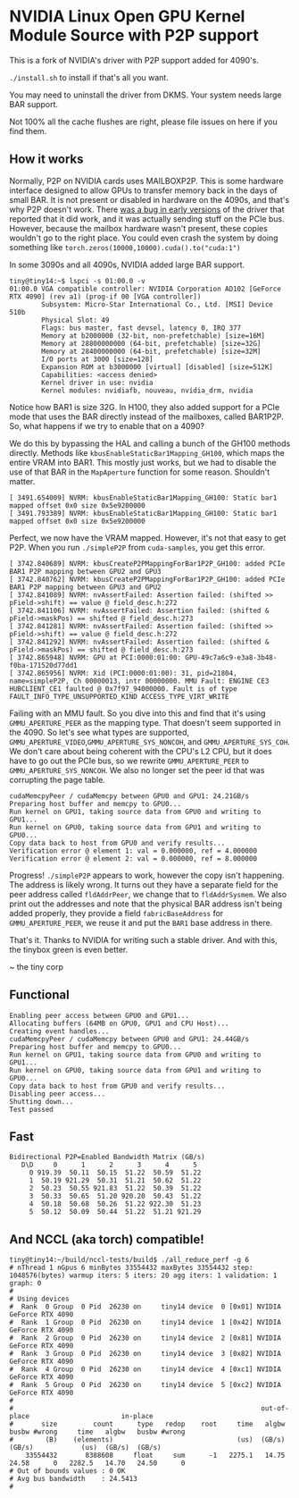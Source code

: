 # NVIDIA Linux Open GPU Kernel Module Source with P2P support

This is a fork of NVIDIA's driver with P2P support added for 4090's.

`./install.sh` to install if that's all you want.

You may need to uninstall the driver from DKMS. Your system needs large BAR support.

Not 100% all the cache flushes are right, please file issues on here if you find them.

## How it works

Normally, P2P on NVIDIA cards uses MAILBOXP2P. This is some hardware interface designed to allow GPUs to transfer memory back in the days of small BAR. It is not present or disabled in hardware on the 4090s, and that's why P2P doesn't work. There [was a bug in early versions](https://forums.developer.nvidia.com/t/standard-nvidia-cuda-tests-fail-with-dual-rtx-4090-linux-box/233202) of the driver that reported that it did work, and it was actually sending stuff on the PCIe bus. However, because the mailbox hardware wasn't present, these copies wouldn't go to the right place. You could even crash the system by doing something like `torch.zeros(10000,10000).cuda().to("cuda:1")`

In some 3090s and all 4090s, NVIDIA added large BAR support.

```
tiny@tiny14:~$ lspci -s 01:00.0 -v
01:00.0 VGA compatible controller: NVIDIA Corporation AD102 [GeForce RTX 4090] (rev a1) (prog-if 00 [VGA controller])
        Subsystem: Micro-Star International Co., Ltd. [MSI] Device 510b
        Physical Slot: 49
        Flags: bus master, fast devsel, latency 0, IRQ 377
        Memory at b2000000 (32-bit, non-prefetchable) [size=16M]
        Memory at 28800000000 (64-bit, prefetchable) [size=32G]
        Memory at 28400000000 (64-bit, prefetchable) [size=32M]
        I/O ports at 3000 [size=128]
        Expansion ROM at b3000000 [virtual] [disabled] [size=512K]
        Capabilities: <access denied>
        Kernel driver in use: nvidia
        Kernel modules: nvidiafb, nouveau, nvidia_drm, nvidia
```

Notice how BAR1 is size 32G. In H100, they also added support for a PCIe mode that uses the BAR directly instead of the mailboxes, called BAR1P2P. So, what happens if we try to enable that on a 4090?

We do this by bypassing the HAL and calling a bunch of the GH100 methods directly. Methods like `kbusEnableStaticBar1Mapping_GH100`, which maps the entire VRAM into BAR1. This mostly just works, but we had to disable the use of that BAR in the `MapAperture` function for some reason. Shouldn't matter.

```
[ 3491.654009] NVRM: kbusEnableStaticBar1Mapping_GH100: Static bar1 mapped offset 0x0 size 0x5e9200000
[ 3491.793389] NVRM: kbusEnableStaticBar1Mapping_GH100: Static bar1 mapped offset 0x0 size 0x5e9200000
```

Perfect, we now have the VRAM mapped. However, it's not that easy to get P2P. When you run `./simpleP2P` from `cuda-samples`, you get this error.

```
[ 3742.840689] NVRM: kbusCreateP2PMappingForBar1P2P_GH100: added PCIe BAR1 P2P mapping between GPU2 and GPU3
[ 3742.840762] NVRM: kbusCreateP2PMappingForBar1P2P_GH100: added PCIe BAR1 P2P mapping between GPU3 and GPU2
[ 3742.841089] NVRM: nvAssertFailed: Assertion failed: (shifted >> pField->shift) == value @ field_desc.h:272
[ 3742.841106] NVRM: nvAssertFailed: Assertion failed: (shifted & pField->maskPos) == shifted @ field_desc.h:273
[ 3742.841281] NVRM: nvAssertFailed: Assertion failed: (shifted >> pField->shift) == value @ field_desc.h:272
[ 3742.841292] NVRM: nvAssertFailed: Assertion failed: (shifted & pField->maskPos) == shifted @ field_desc.h:273
[ 3742.865948] NVRM: GPU at PCI:0000:01:00: GPU-49c7a6c9-e3a8-3b48-f0ba-171520d77dd1
[ 3742.865956] NVRM: Xid (PCI:0000:01:00): 31, pid=21804, name=simpleP2P, Ch 00000013, intr 00000000. MMU Fault: ENGINE CE3 HUBCLIENT_CE1 faulted @ 0x7f97_94000000. Fault is of type FAULT_INFO_TYPE_UNSUPPORTED_KIND ACCESS_TYPE_VIRT_WRITE
```

Failing with an MMU fault. So you dive into this and find that it's using `GMMU_APERTURE_PEER` as the mapping type. That doesn't seem supported in the 4090. So let's see what types are supported, `GMMU_APERTURE_VIDEO`,`GMMU_APERTURE_SYS_NONCOH`, and `GMMU_APERTURE_SYS_COH`. We don't care about being coherent with the CPU's L2 CPU, but it does have to go out the PCIe bus, so we rewrite `GMMU_APERTURE_PEER` to `GMMU_APERTURE_SYS_NONCOH`. We also no longer set the peer id that was corrupting the page table.

```
cudaMemcpyPeer / cudaMemcpy between GPU0 and GPU1: 24.21GB/s
Preparing host buffer and memcpy to GPU0...
Run kernel on GPU1, taking source data from GPU0 and writing to GPU1...
Run kernel on GPU0, taking source data from GPU1 and writing to GPU0...
Copy data back to host from GPU0 and verify results...
Verification error @ element 1: val = 0.000000, ref = 4.000000
Verification error @ element 2: val = 0.000000, ref = 8.000000
```

Progress! `./simpleP2P` appears to work, however the copy isn't happening. The address is likely wrong. It turns out they have a separate field for the peer address called `fldAddrPeer`, we change that to `fldAddrSysmem`. We also print out the addresses and note that the physical BAR address isn't being added properly, they provide a field `fabricBaseAddress` for `GMMU_APERTURE_PEER`, we reuse it and put the `BAR1` base address in there.

That's it. Thanks to NVIDIA for writing such a stable driver. And with this, the tinybox green is even better.

~ the tiny corp

## Functional

```
Enabling peer access between GPU0 and GPU1...
Allocating buffers (64MB on GPU0, GPU1 and CPU Host)...
Creating event handles...
cudaMemcpyPeer / cudaMemcpy between GPU0 and GPU1: 24.44GB/s
Preparing host buffer and memcpy to GPU0...
Run kernel on GPU1, taking source data from GPU0 and writing to GPU1...
Run kernel on GPU0, taking source data from GPU1 and writing to GPU0...
Copy data back to host from GPU0 and verify results...
Disabling peer access...
Shutting down...
Test passed
```

## Fast

```
Bidirectional P2P=Enabled Bandwidth Matrix (GB/s)
   D\D     0      1      2      3      4      5
     0 919.39  50.11  50.15  51.22  50.59  51.22
     1  50.19 921.29  50.31  51.21  50.62  51.22
     2  50.23  50.55 921.83  51.22  50.39  51.22
     3  50.33  50.65  51.20 920.20  50.43  51.22
     4  50.18  50.68  50.26  51.22 922.30  51.23
     5  50.12  50.09  50.44  51.22  51.21 921.29
```

## And NCCL (aka torch) compatible!

```
tiny@tiny14:~/build/nccl-tests/build$ ./all_reduce_perf -g 6
# nThread 1 nGpus 6 minBytes 33554432 maxBytes 33554432 step: 1048576(bytes) warmup iters: 5 iters: 20 agg iters: 1 validation: 1 graph: 0
#
# Using devices
#  Rank  0 Group  0 Pid  26230 on     tiny14 device  0 [0x01] NVIDIA GeForce RTX 4090
#  Rank  1 Group  0 Pid  26230 on     tiny14 device  1 [0x42] NVIDIA GeForce RTX 4090
#  Rank  2 Group  0 Pid  26230 on     tiny14 device  2 [0x81] NVIDIA GeForce RTX 4090
#  Rank  3 Group  0 Pid  26230 on     tiny14 device  3 [0x82] NVIDIA GeForce RTX 4090
#  Rank  4 Group  0 Pid  26230 on     tiny14 device  4 [0xc1] NVIDIA GeForce RTX 4090
#  Rank  5 Group  0 Pid  26230 on     tiny14 device  5 [0xc2] NVIDIA GeForce RTX 4090
#
#                                                              out-of-place                       in-place
#       size         count      type   redop    root     time   algbw   busbw #wrong     time   algbw   busbw #wrong
#        (B)    (elements)                               (us)  (GB/s)  (GB/s)            (us)  (GB/s)  (GB/s)
    33554432       8388608     float     sum      -1   2275.1   14.75   24.58      0   2282.5   14.70   24.50      0
# Out of bounds values : 0 OK
# Avg bus bandwidth    : 24.5413
#
```
